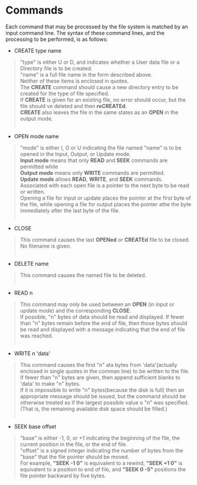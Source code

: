 # Commands
Each command that may be processed by the file system is matched by an input command line. The syntax of these command lines, and the processing to be performed, is as follows:
  * CREATE type name<br>
>"type" is either U or D, and indicates whether a User data file or a Directory file is to be created.<br>
"name" is a full file name in the form described above. <br>Neither of these items is enclosed in quotes.<br>
The **CREATE** command should cause a new directory entry to be created for the type of file specified. <br>
If **CREATE** is given for an existing file, no error should occur, but the file should ve deleted and then **reCREATEd**.<br>
**CREATE** also leaves the file in the same states as an **OPEN** in the output mode.<br><br>
  * OPEN mode name <br>
>"mode" is either I, O or U indicating the file named "name" is to be opened in the Input, Output, or Update mode.<br>
**Input mode** means that only **READ** and **SEEK** commands are permitted while<br>
**Output mode** means only **WRITE** commands are permitted.<br>
**Update mode** allows **READ**, **WRITE**, and **SEEK** commands.<br>
Associated with each open file is a pointer to the next byte to be read or written.<br>
Opening a file for input or update places the pointer at the first byte of the file, while opening a file for output places the pointer athe the byte immediately after the last byte of the file.<br><br>
  * CLOSE<br>
>This command causes the last **OPENed** or **CREATEd** file to be closed. No filename is given.<br><br>
  * DELETE name<br>
>This command causes the named file to be deleted.<br><br>
  * READ n<br>
>This command may only be used between an **OPEN** (in input or update mode) and the corresponding **CLOSE**.<br>
If possible, "n" bytes of data should be read and displayed. If fewer than "n" bytes remain before the end of file, then those bytes should be read and displayed with a message indicating that the end of file was reached.<br><br>
  * WRITE n 'data'<br>
>This command causes the first "n" ata bytes from 'data'(actually enclosed in single quotes in the comman line) to be written to the file. <br>
If fewer than "n" bytes are given, then append sufficient blanks to 'data' to make "n" bytes.<br>
If it is impossible to write "n" bytes(because the disk is full) then an appropriate message should be issued, but the command should be otherwise treated as if the largest possible value o "n" was specified. (That is, the remaining available disk space should be filled.)<br><br>
  * SEEK base offset<br>
>"base" is either -1, 0, or +1 indicating the beginning of the file, the current position in the file, or the end of file. <br>
"offset" is a signed integer indicating the number of bytes from the "base" that the file pointer should be moved.<br>
For example, **"SEEK -1 0"** is equivalent to a rewind, **"SEEK +1 0"** is equivalent to a position to end of file, and **"SEEK 0 -5"** positions the file pointer backward by five bytes.
